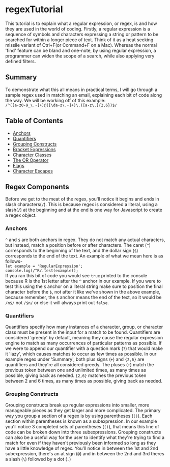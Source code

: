 # regexTutorial

This tutorial is to explain what a regular expression, or regex, is and how they are used in the world of coding.  Firstly, a regular expression is a sequence of symbols and characters expressing a string or pattern to be searched for within a longer piece of text.  Think of it as a heat seeking missile variant of Ctrl+F(or Command+F on a Mac).  Whereas the normal 'find' feature can be bland and one-note, by using regular expression, a programmer can widen the scope of a search, while also applying very defined filters.

## Summary

To demonstrate what this all means in practical terms, I will go through a sample regex used in matching an email, explaining each bit of code along the way.  We will be working off of this example:<br>
 `/^([a-z0-9_\.-]+)@([\da-z\.-]+)\.([a-z\.]{2,6})$/`

 ## Table of Contents

- [Anchors](#anchors)
- [Quantifiers](#quantifiers)
- [Grouping Constructs](#grouping-constructs)
- [Bracket Expressions](#bracket-expressions)
- [Character Classes](#character-classes)
- [The OR Operator](#the-or-operator)
- [Flags](#flags)
- [Character Escapes](#character-escapes)

## Regex Components

Before we get to the meat of the regex, you'll notice it begins and ends in slash characters(`/`).  This is because regex is considered a literal, using a slash(`/`) at the beginning and at the end is one way for Javascript to create a regex object.

### Anchors

`^` and `$` are both anchors in regex.  They do not match any actual characters, but instead, match a position before or after characters.  The caret (`^`) corresponds to the beginning of the text, and the dollar sign (`$`) corresponds to the end of the text.  An example of what we mean here is as follows-<br>
`let example = 'RegularExpression';`<br>
`console.log(/^R/.test(example));`<br>
If you ran this bit of code you would see `true` printed to the console because R is the 1st letter after the `^` anchor in our example.  If you were to test this using the `$` anchor on a literal string make sure to position the final character before the `$`, not after it like we've shown in the above example, because remember, the `$` anchor means the end of the text, so it would be `/n$/` not `/$n/` or else it will always print out `false`.

### Quantifiers

Quantifiers specify how many instances of a character, group, or character class must be present in the input for a match to be found.  Quantifiers are considered 'greedy' by default, meaning they cause the regular expression engine to match as many occurrences of particular patterns as possible.  If we were to append our quantifier with a question mark (`?`) that would make it 'lazy', which causes matches to occur as few times as possible.  In our example regex under 'Summary', both plus signs (`+`) and `{2,6}` are quantifiers and they're all considered greedy. The pluses (`+`) match the previous token between one and unlimited times, as many times as possible, giving back as needed.  `{2,6}` matches the previous token between 2 and 6 times, as many times as possible, giving back as needed.

### Grouping Constructs

Grouping constructs break up regular expressions into smaller, more manageable pieces as they get larger and more complicated.  The primary way you group a section of a regex is by using parentheses (`()`). Each section within parentheses is known as a subexpression.  In our example you'll notice 3 completed sets of parentheses (`()`), that means this line of code can be broken down into three subexpressions.  Grouping constructs can also be a useful way for the user to identify what they're trying to find a match for even if they haven't previously been informed so long as they have a little knowledge of regex.  You'll notice in between the 1st and 2nd subexpression, there's an at sign (`@`) and in between the 2nd and 3rd theres a slash (`\`) followed by a dot (`.`)